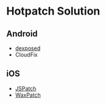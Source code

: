 Hotpatch Solution
===

Android
---
* [dexposed](https://github.com/alibaba/dexposed)
* CloudFix

iOS
---
* [JSPatch](https://github.com/bang590/JSPatch)
* [WaxPatch](https://github.com/mmin18/WaxPatch)
